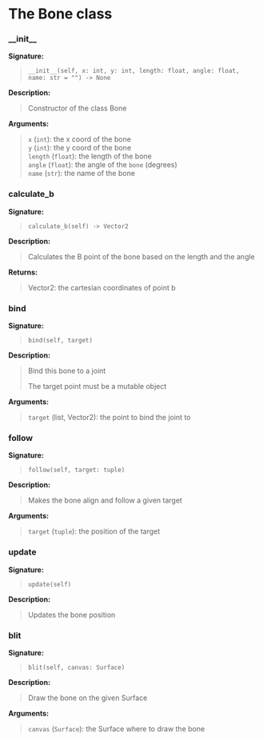 # The Bone class
  
### \_\_init\_\_  
  
**Signature:**  
  
>```__init__(self, x: int, y: int, length: float, angle: float, name: str = "") -> None```  
  
**Description:**  
  
>Constructor of the class Bone  
  
**Arguments:**  
  
>```x``` (```int```): the x coord of the bone  
>```y``` (```int```): the y coord of the bone  
>```length``` (```float```): the length of the bone  
>```angle``` (```float```): the angle of the ```bone``` (degrees)  
>```name``` (```str```): the name of the bone  
>  
  
  
### calculate\_b  
  
**Signature:**  
  
>```calculate_b(self) -> Vector2```  
  
**Description:**  
  
>Calculates the B point of the bone based on the length and the angle  
  
**Returns:**  
  
>Vector2: the cartesian coordinates of point b
  
  
  
### bind  
  
**Signature:**  
  
>```bind(self, target)```  
  
**Description:**  
  
>Bind this bone to a joint  
>  
>The target point must be a mutable object  
  
**Arguments:**  
  
>```target``` (list, Vector2): the point to bind the joint to  
>  
  
  
### follow  
  
**Signature:**  
  
>```follow(self, target: tuple)```  
  
**Description:**  
  
>Makes the bone align and follow a given target  
  
**Arguments:**  
  
>```target``` (```tuple```): the position of the target  
>  
  
  
### update  
  
**Signature:**  
  
>```update(self)```  
  
**Description:**  
  
>Updates the bone position  
  
  
### blit  
  
**Signature:**  
  
>```blit(self, canvas: Surface)```  
  
**Description:**  
  
>Draw the bone on the given Surface  
  
**Arguments:**  
  
>```canvas``` (```Surface```): the Surface where to draw the bone  
>  
  
  
